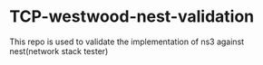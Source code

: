 # TCP-westwood-nest-validation
This repo is used to validate the implementation of ns3 against nest(network stack tester)

